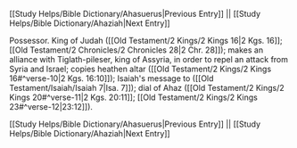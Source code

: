 [[Study Helps/Bible Dictionary/Ahasuerus|Previous Entry]]  ||  [[Study Helps/Bible Dictionary/Ahaziah|Next Entry]]

 Possessor. King of Judah ([[Old Testament/2 Kings/2 Kings 16|2 Kgs. 16]]; [[Old Testament/2 Chronicles/2 Chronicles 28|2 Chr. 28]]); makes an alliance with Tiglath-pileser, king of Assyria, in order to repel an attack from Syria and Israel; copies heathen altar ([[Old Testament/2 Kings/2 Kings 16#^verse-10|2 Kgs. 16:10]]); Isaiah's message to ([[Old Testament/Isaiah/Isaiah 7|Isa. 7]]); dial of Ahaz ([[Old Testament/2 Kings/2 Kings 20#^verse-11|2 Kgs. 20:11]]; [[Old Testament/2 Kings/2 Kings 23#^verse-12|23:12]]).

[[Study Helps/Bible Dictionary/Ahasuerus|Previous Entry]]  ||  [[Study Helps/Bible Dictionary/Ahaziah|Next Entry]]